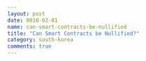 ```yaml
---
layout: post
date: 0010-02-01
name: can-smart-contracts-be-nullified
title: "Can Smart Contracts be Nullified?"
category: south-korea
comments: true
---
```



